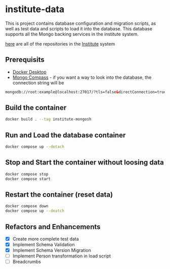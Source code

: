 # institute-data

This is project contains database configuration and migration scripts, as well as test data and scripts to load it into the database. This database supports all the Mongo backing services in the institute system.

[here](https://github.com/orgs/agile-learning-institute/repositories?q=institute&type=all&sort=name) are all of the repositories in the [Institute](https://github.com/agile-learning-institute/institute/tree/main) system

## Prerequisits

- [Docker Desktop](https://www.docker.com/products/docker-desktop/)
- [Mongo Compass](https://www.mongodb.com/try/download/compass) - if you want a way to look into the database, the connection string will be

```html
mongodb://root:example@localhost:27017/?tls=false&directConnection=true
```

## Build the container

```bash
docker build . --tag institute-mongosh
```

## Run and Load the database container

```bash
docker compose up --detach
```

## Stop and Start the container without loosing data

```bash
docker compose stop
docker compose start
```

## Restart the container (reset data)

```bash
docker compose down
docker compose up --deatch
```

## Refactors and Enhancements

- [x] Create more complete test data
- [x] Implement Schema Validation
- [x] Implement Schema Version Migration
- [ ] Implement Person transformation in load script
- [ ] Breadcrumbs

